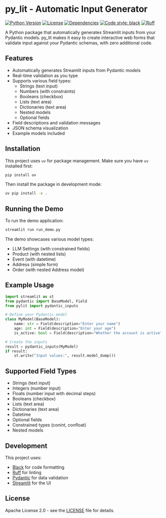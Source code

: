 # py_lit - Automatic Input Generator

[![Python Version](https://img.shields.io/badge/python-3.8+-blue.svg)](https://www.python.org/downloads/)
[![License](https://img.shields.io/badge/license-Apache%202.0-green.svg)](https://opensource.org/licenses/Apache-2.0)
[![Dependencies](https://img.shields.io/badge/dependencies-pydantic%20%7C%20streamlit-blue.svg)](https://github.com/f4hy/py_lit/blob/main/pyproject.toml)
[![Code style: black](https://img.shields.io/badge/code%20style-black-000000.svg)](https://github.com/psf/black)
[![Ruff](https://img.shields.io/endpoint?url=https://raw.githubusercontent.com/astral-sh/ruff/main/assets/badge/v2.json)](https://github.com/astral-sh/ruff)

A Python package that automatically generates Streamlit inputs from your Pydantic models. py_lit makes it easy to create interactive web forms that validate input against your Pydantic schemas, with zero additional code.

## Features

- Automatically generates Streamlit inputs from Pydantic models
- Real-time validation as you type
- Supports various field types:
  - Strings (text input)
  - Numbers (with constraints)
  - Booleans (checkbox)
  - Lists (text area)
  - Dictionaries (text area)
  - Nested models
  - Optional fields
- Field descriptions and validation messages
- JSON schema visualization
- Example models included

## Installation

This project uses `uv` for package management. Make sure you have `uv` installed first:

```bash
pip install uv
```

Then install the package in development mode:

```bash
uv pip install -e .
```

## Running the Demo

To run the demo application:

```bash
streamlit run run_demo.py
```

The demo showcases various model types:
- LLM Settings (with constrained fields)
- Product (with nested lists)
- Event (with datetime)
- Address (simple form)
- Order (with nested Address model)

## Example Usage

```python
import streamlit as st
from pydantic import BaseModel, Field
from pylit import pydantic_inputs

# Define your Pydantic model
class MyModel(BaseModel):
    name: str = Field(description="Enter your name")
    age: int = Field(description="Enter your age")
    is_active: bool = Field(description="Whether the account is active")

# Create the inputs
result = pydantic_inputs(MyModel)
if result:
    st.write("Input values:", result.model_dump())
```

## Supported Field Types

- Strings (text input)
- Integers (number input)
- Floats (number input with decimal steps)
- Booleans (checkbox)
- Lists (text area)
- Dictionaries (text area)
- Datetime
- Optional fields
- Constrained types (conint, confloat)
- Nested models

## Development

This project uses:
- [Black](https://github.com/psf/black) for code formatting
- [Ruff](https://github.com/astral-sh/ruff) for linting
- [Pydantic](https://github.com/pydantic/pydantic) for data validation
- [Streamlit](https://github.com/streamlit/streamlit) for the UI

## License

Apache License 2.0 - see the [LICENSE](LICENSE) file for details.
